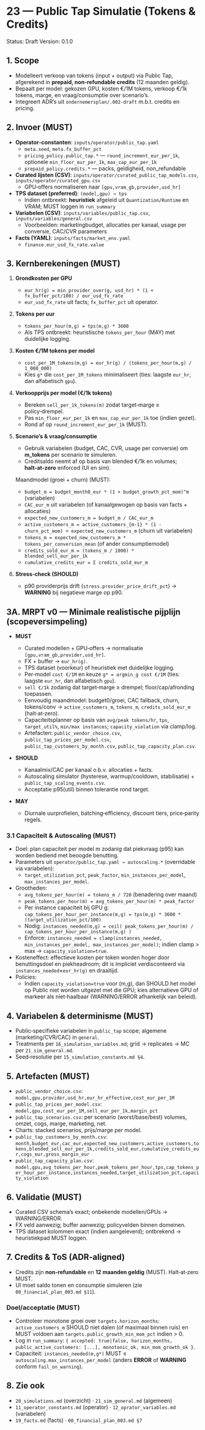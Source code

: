 # 23 — Public Tap Simulatie (Tokens & Credits)

Status: Draft
Version: 0.1.0

## 1. Scope

- Modelleert verkoop van tokens (input + output) via Public Tap, afgerekend in **prepaid, non‑refundable credits** (12 maanden geldig).
- Bepaalt per model: gekozen GPU, kosten €/1M tokens, verkoop €/1k tokens, marge, en vraag/consumptie over scenario’s.
- Integreert ADR’s uit `ondernemersplan/.002-draft` m.b.t. credits en pricing.

## 2. Invoer (MUST)

- **Operator‑constanten**: `inputs/operator/public_tap.yaml`
  - `meta.seed`, `meta.fx_buffer_pct`
  - `pricing_policy.public_tap.*` — `round_increment_eur_per_1k`, optionele `min_floor_eur_per_1k`, `max_cap_eur_per_1k`
  - `prepaid_policy.credits.*` — packs, geldigheid, non_refundable
- **Curated lijsten (CSV)**: `inputs/operator/curated_public_tap_models.csv`, `inputs/operator/curated_gpu.csv`
  - GPU‑offers normaliseren naar `[gpu,vram_gb,provider,usd_hr]`
- **TPS dataset (preferred)**: `(model,gpu) → tps`
  - Indien ontbreekt: **heuristiek** afgeleid uit `Quantization/Runtime` en VRAM; MUST loggen in `run_summary`
- **Variabelen (CSV)**: `inputs/variables/public_tap.csv`, `inputs/variables/general.csv`
  - Voorbeelden: marketingbudget, allocaties per kanaal, usage per conversie, CAC/CVR parameters
- **Facts (YAML)**: `inputs/facts/market_env.yaml`
  - `finance.eur_usd_fx_rate.value`

## 3. Kernberekeningen (MUST)

1) **Grondkosten per GPU**
   - `eur_hr(g) = min_provider_over(g, usd_hr) * (1 + fx_buffer_pct/100) / eur_usd_fx_rate`
   - `eur_usd_fx_rate` uit facts; `fx_buffer_pct` uit operator.

2) **Tokens per uur**
   - `tokens_per_hour(m,g) = tps(m,g) * 3600`
   - Als TPS ontbreekt: heuristische `tokens_per_hour` (MAY) met duidelijke logging.

3) **Kosten €/1M tokens per model**
   - `cost_per_1M_tokens(m,g) = eur_hr(g) / (tokens_per_hour(m,g) / 1_000_000)`
   - Kies `g*` die `cost_per_1M_tokens` minimaliseert (ties: laagste `eur_hr`, dan alfabetisch `gpu`).

4) **Verkoopprijs per model (€/1k tokens)**
   - Bereken `sell_per_1k_tokens(m)` zodat target‑marge ≥ policy‑drempel.
   - Pas `min_floor_eur_per_1k` en `max_cap_eur_per_1k` toe (indien gezet).
   - Rond af op `round_increment_eur_per_1k` (MUST).

5) **Scenario’s & vraag/consumptie**
   - Gebruik variabelen (budget, CAC, CVR, usage per conversie) om **m_tokens** per scenario te simuleren.
   - Creditsaldo neemt af op basis van blended €/1k en volumes; **halt‑at‑zero** enforced (UI en sim).

   Maandmodel (groei + churn) (MUST):
   - `budget_m = budget_month0_eur * (1 + budget_growth_pct_mom)^m` (variabelen)
   - `CAC_eur_m` uit variabelen (of kanaalgewogen op basis van facts + allocaties)
   - `expected_new_customers_m = budget_m / CAC_eur_m`
   - `active_customers_m = active_customers_{m-1} * (1 - churn_pct_mom) + expected_new_customers_m` (churn uit variabelen)
   - `tokens_m = expected_new_customers_m * tokens_per_conversion_mean` (of ander consumptiemodel)
   - `credits_sold_eur_m = (tokens_m / 1000) * blended_sell_eur_per_1k`
   - `cumulative_credits_eur = Σ credits_sold_eur_m`

6) **Stress‑check (SHOULD)**
   - p90 providerprijs drift (`stress.provider_price_drift_pct`) → **WARNING** bij negatieve marge op p90.

## 3A. MRPT v0 — Minimale realistische pijplijn (scopeversimpeling)

- **MUST**
  - Curated modellen + GPU‑offers → normalisatie `[gpu,vram_gb,provider,usd_hr]`.
  - FX + buffer → `eur_hr(g)`.
  - TPS dataset (voorkeur) of heuristiek met duidelijke logging.
  - Per‑model `cost €/1M` en keuze `g* = argmin_g cost €/1M` (ties: laagste `eur_hr`, dan alfabetisch `gpu`).
  - `sell €/1k` zodanig dat target‑marge ≥ drempel; floor/cap/afronding toepassen.
  - Eenvoudig maandmodel: budget0/groei, CAC fallback, churn, tokens/conv → `active_customers_m`, `tokens_m`, `credits_sold_eur_m` (halt‑at‑zero).
  - Capaciteitsplanner op basis van `avg/peak tokens/hr`, `tps`, `target_util%`, `min/max instances`; `capacity_violation` via clamp/log.
  - Artefacten: `public_vendor_choice.csv`, `public_tap_prices_per_model.csv`, `public_tap_customers_by_month.csv`, `public_tap_capacity_plan.csv`.

- **SHOULD**
  - Kanaalmix/CAC per kanaal o.b.v. allocaties + facts.
  - Autoscaling simulator (hysterese, warmup/cooldown, stabilisatie) + `public_tap_scaling_events.csv`.
  - Acceptatie p95(util) binnen tolerantie rond target.

- **MAY**
  - Diurnale uurprofielen, batching‑efficiency, discount tiers, price‑parity regels.

### 3.1 Capaciteit & Autoscaling (MUST)

- Doel: plan capaciteit per model m zodanig dat piekvraag (p95) kan worden bediend met beoogde benutting.
- Parameters uit `operator/public_tap.yaml → autoscaling.*` (overridable via variabelen):
  - `target_utilization_pct`, `peak_factor`, `min_instances_per_model`, `max_instances_per_model`.
- Grootheden:
  - `avg_tokens_per_hour(m) = tokens_m / 720` (benadering over maand)
  - `peak_tokens_per_hour(m) = avg_tokens_per_hour(m) * peak_factor`
  - Per instance capaciteit bij GPU g: `cap_tokens_per_hour_per_instance(m,g) = tps(m,g) * 3600 * (target_utilization_pct/100)`
  - Nodig: `instances_needed(m,g) = ceil( peak_tokens_per_hour(m) / cap_tokens_per_hour_per_instance(m,g) )`
  - Enforce: `instances_needed = clamp(instances_needed, min_instances_per_model, max_instances_per_model)`; indien clamp > max → `capacity_violation=true`.
- Kosteneffect: effectieve kosten per token worden hoger door benuttingsdoel en piekheadroom; dit is impliciet verdisconteerd via `instances_needed`×`eur_hr(g)` en draaitijd.
- Policies:
  - Indien `capacity_violation=true` voor (m,g), dan SHOULD het model op Public niet worden uitgezet met die GPU; kies alternatieve GPU of markeer als niet‑haalbaar (WARNING/ERROR afhankelijk van beleid).

## 4. Variabelen & determinisme (MUST)

- Public‑specifieke variabelen in `public_tap` scope; algemene (marketing/CVR/CAC) in `general`.
- Treatments per `16_simulation_variables.md`; grid → replicates → MC per `21_sim_general.md`.
- Seed‑resolutie per `15_simulation_constants.md §4`.

## 5. Artefacten (MUST)

- `public_vendor_choice.csv`: `model,gpu,provider,usd_hr,eur_hr_effective,cost_eur_per_1M`
- `public_tap_prices_per_model.csv`: `model,gpu,cost_eur_per_1M,sell_eur_per_1k,margin_pct`
- `public_tap_scenarios.csv`: per scenario (worst/base/best) volumes, omzet, cogs, marge, marketing, net.
- Charts: stacked scenarios, prijs/marge per model.
 - `public_tap_customers_by_month.csv`: `month,budget_eur,cac_eur,expected_new_customers,active_customers,tokens,blended_sell_eur_per_1k,credits_sold_eur,cumulative_credits_eur,cogs_eur,gross_margin_eur`
 - `public_tap_capacity_plan.csv`: `model,gpu,avg_tokens_per_hour,peak_tokens_per_hour,tps,cap_tokens_per_hour_per_instance,instances_needed,target_utilization_pct,capacity_violation`

## 6. Validatie (MUST)

- Curated CSV schema’s exact; onbekende modellen/GPUs → WARNING/ERROR.
- FX veld aanwezig; buffer aanwezig; policyvelden binnen domeinen.
- TPS dataset kolommen exact (indien aangeleverd); ontbrekend → heuristiekpad MUST loggen.

## 7. Credits & ToS (ADR‑aligned)

- Credits zijn **non‑refundable** en **12 maanden geldig** (MUST). Halt‑at‑zero MUST.
- UI moet saldo tonen en consumptie simuleren (zie `00_financial_plan_003.md §11`).

### Doel/acceptatie (MUST)

- Controleer monotone groei over `targets.horizon_months`: `active_customers_m` SHOULD niet dalen (of maximaal binnen ruis) en MUST voldoen aan `targets.public_growth_min_mom_pct` indien > 0.
- Log in `run_summary`: `{ accepted: true|false, horizon_months, public_active_customers: [...], monotonic_ok, min_mom_growth_ok }`.
 - Capaciteit: `instances_needed(m,g*)` MUST ≤ `autoscaling.max_instances_per_model` (anders **ERROR** of **WARNING** conform `fail_on_warning`).

## 8. Zie ook

- `20_simulations.md` (overzicht) · `21_sim_general.md` (algemeen)
- `11_operator_constants.md` (operator) · `12_oprator_variables.md` (variabelen)
- `19_facts.md` (facts) · `00_financial_plan_003.md §7`

